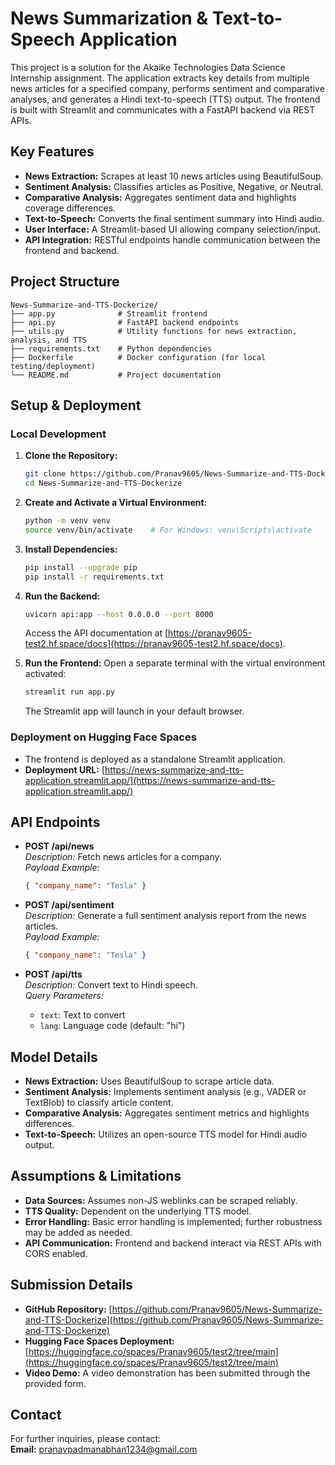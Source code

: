 # News Summarization & Text-to-Speech Application

This project is a solution for the Akaike Technologies Data Science Internship assignment. The application extracts key details from multiple news articles for a specified company, performs sentiment and comparative analyses, and generates a Hindi text-to-speech (TTS) output. The frontend is built with Streamlit and communicates with a FastAPI backend via REST APIs.

## Key Features
- **News Extraction:** Scrapes at least 10 news articles using BeautifulSoup.
- **Sentiment Analysis:** Classifies articles as Positive, Negative, or Neutral.
- **Comparative Analysis:** Aggregates sentiment data and highlights coverage differences.
- **Text-to-Speech:** Converts the final sentiment summary into Hindi audio.
- **User Interface:** A Streamlit-based UI allowing company selection/input.
- **API Integration:** RESTful endpoints handle communication between the frontend and backend.

## Project Structure
```
News-Summarize-and-TTS-Dockerize/
├── app.py              # Streamlit frontend
├── api.py              # FastAPI backend endpoints
├── utils.py            # Utility functions for news extraction, analysis, and TTS
├── requirements.txt    # Python dependencies
├── Dockerfile          # Docker configuration (for local testing/deployment)
└── README.md           # Project documentation
```

## Setup & Deployment

### Local Development

1. **Clone the Repository:**
   ```bash
   git clone https://github.com/Pranav9605/News-Summarize-and-TTS-Dockerize.git
   cd News-Summarize-and-TTS-Dockerize
   ```

2. **Create and Activate a Virtual Environment:**
   ```bash
   python -m venv venv
   source venv/bin/activate    # For Windows: venv\Scripts\activate
   ```

3. **Install Dependencies:**
   ```bash
   pip install --upgrade pip
   pip install -r requirements.txt
   ```

4. **Run the Backend:**
   ```bash
   uvicorn api:app --host 0.0.0.0 --port 8000
   ```
   Access the API documentation at [https://pranav9605-test2.hf.space/docs](https://pranav9605-test2.hf.space/docs).

5. **Run the Frontend:**
   Open a separate terminal with the virtual environment activated:
   ```bash
   streamlit run app.py
   ```
   The Streamlit app will launch in your default browser.

### Deployment on Hugging Face Spaces

- The frontend is deployed as a standalone Streamlit application.
- **Deployment URL:** [https://news-summarize-and-tts-application.streamlit.app/](https://news-summarize-and-tts-application.streamlit.app/)

## API Endpoints

- **POST /api/news**  
  *Description:* Fetch news articles for a company.  
  *Payload Example:*
  ```json
  { "company_name": "Tesla" }
  ```

- **POST /api/sentiment**  
  *Description:* Generate a full sentiment analysis report from the news articles.  
  *Payload Example:*
  ```json
  { "company_name": "Tesla" }
  ```

- **POST /api/tts**  
  *Description:* Convert text to Hindi speech.  
  *Query Parameters:*  
    - `text`: Text to convert  
    - `lang`: Language code (default: "hi")

## Model Details

- **News Extraction:** Uses BeautifulSoup to scrape article data.
- **Sentiment Analysis:** Implements sentiment analysis (e.g., VADER or TextBlob) to classify article content.
- **Comparative Analysis:** Aggregates sentiment metrics and highlights differences.
- **Text-to-Speech:** Utilizes an open-source TTS model for Hindi audio output.

## Assumptions & Limitations

- **Data Sources:** Assumes non-JS weblinks can be scraped reliably.
- **TTS Quality:** Dependent on the underlying TTS model.
- **Error Handling:** Basic error handling is implemented; further robustness may be added as needed.
- **API Communication:** Frontend and backend interact via REST APIs with CORS enabled.

## Submission Details

- **GitHub Repository:** [https://github.com/Pranav9605/News-Summarize-and-TTS-Dockerize](https://github.com/Pranav9605/News-Summarize-and-TTS-Dockerize)
- **Hugging Face Spaces Deployment:** [https://huggingface.co/spaces/Pranav9605/test2/tree/main](https://huggingface.co/spaces/Pranav9605/test2/tree/main)
- **Video Demo:** A video demonstration has been submitted through the provided form.

## Contact

For further inquiries, please contact:  
**Email:** pranavpadmanabhan1234@gmail.com

